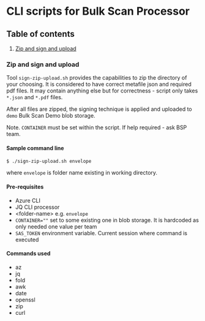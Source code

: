 # CLI scripts for Bulk Scan Processor

## Table of contents

1. [Zip and sign and upload](#zip-and-sign-and-upload)

### Zip and sign and upload

Tool `sign-zip-upload.sh` provides the capabilities to zip the directory of your choosing.
It is considered to have correct metafile json and required pdf files.
It may contain anything else but for correctness - script only takes `*.json` and `*.pdf` files.

After all files are zipped, the signing technique is applied and uploaded to `demo` Bulk Scan Demo blob storage.

Note.
`CONTAINER` must be set within the script.
If help required - ask BSP team.

#### Sample command line

```bash
$ ./sign-zip-upload.sh envelope
```

where `envelope` is folder name existing in working directory.

#### Pre-requisites

- Azure CLI
- JQ CLI processor
- &lt;folder-name&gt; e.g. `envelope`
- `CONTAINER=""` set to some existing one in blob storage. It is hardcoded as only needed one value per team
- `SAS_TOKEN` environment variable. Current session where command is executed

#### Commands used

- az
- jq
- fold
- awk
- date
- openssl
- zip
- curl
